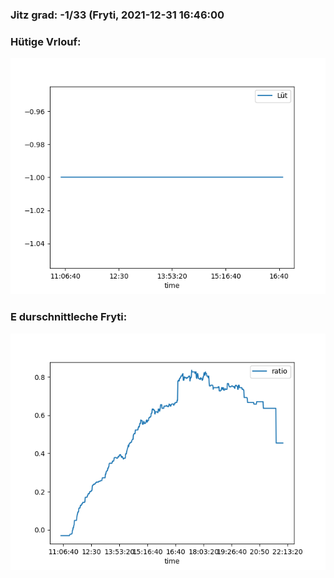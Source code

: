 ### Jitz grad: -1/33 (Fryti, 2021-12-31 16:46:00

### Hütige Vrlouf:
![Graph](Today.png)

### E durschnittleche Fryti:
![Graph](Fryti.png)